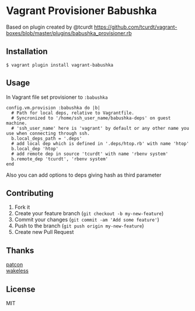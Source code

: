 # Vagrant Provisioner Babushka 

Based on plugin created by @tcurdt
https://github.com/tcurdt/vagrant-boxes/blob/master/plugins/babushka_provisioner.rb

## Installation

    $ vagrant plugin install vagrant-babushka

## Usage

In Vagrant file set provisioner to `:babushka`

    config.vm.provision :babushka do |b|
      # Path for local deps, relative to Vagrantfile.
      # Syncronized to '/home/ssh_user_name/babushka-deps' on guest machine. 
      # 'ssh_user_name' here is 'vagrant' by default or any other name you use when connecting through ssh.
      b.local_deps_path = '.deps' 
      # add local dep which is defined in '.deps/htop.rb' with name 'htop'
      b.local_dep 'htop'
      # add remote dep in source 'tcurdt' with name 'rbenv system'
      b.remote_dep 'tcurdt', 'rbenv system' 
    end

Also you can add options to deps giving hash as third parameter

## Contributing

1. Fork it
2. Create your feature branch (`git checkout -b my-new-feature`)
3. Commit your changes (`git commit -am 'Add some feature'`)
4. Push to the branch (`git push origin my-new-feature`)
5. Create new Pull Request

## Thanks
[patcon](https://github.com/patcon)  
[wakeless](https://github.com/wakeless)

## License

MIT
